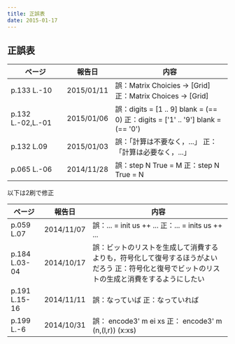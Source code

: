 ```yaml
---
title: 正誤表
date: 2015-01-17
---
```


## 正誤表
<table id="errata2" class="tablesorter">
 <thead>
  <tr>
   <th>ページ</th>
   <th>報告日</th>
   <th>内容</th>
  </tr>
 </thead>
 <tbody>
<!--
  <tr>
   <td></td>
   <td>2015/01/17</td>
   <td>
    誤：
    正：
   </td>
  </tr>
-->
  <tr>
   <td>p.133 L.-10</td>
   <td>2015/01/11</td>
   <td>
    誤：Matrix Choicies -> [Grid]
    正：Matrix Choices -> [Grid]
   </td>
  </tr>
  <tr>
   <td>p.132 L.-02,L.-01</td>
   <td>2015/01/06</td>
   <td>
    誤：digits = [1 .. 9]
        blank  = (== 0)
    正：digits = ['1' .. '9']
        blank  = (== '0')
   </td>
  </tr>
  <tr>
   <td>p.132 L.09</td>
   <td>2015/01/03</td>
   <td>
    誤：「計算は不要なく，...」
    正：「計算は必要なく，...」
   </td>
  </tr>
  <tr>
   <td>p.065 L.-06</td>
   <td>2014/11/28</td>
   <td>
    誤：step N True = M
    正：step N True = N
   </td>
  </tr>
 </tbody>
</table>

以下は2刷で修正
<table id="errata1" class="tablesorter">
 <thead>
  <tr>
   <th>ページ</th>
   <th>報告日</th>
   <th>内容</th>
  </tr>
 </thead>
 <tbody>
  <tr>
   <td>p.059 L.07</td>
   <td>2014/11/07</td>
   <td>
    誤：... = init us ++ ...
    正：... = inits us ++ ...
   </td>
  </tr>
  <tr>
   <td>p.184 L.03-04</td>
   <td>2014/10/17</td>
   <td>
    誤：ビットのリストを生成して消費するよりも，符号化して復号するほうがよいだろう
    正：符号化と復号でビットのリストの生成と消費をするようにしたい
   </td>
  </tr>
  <tr>
   <td>p.191 L.15-16</td>
   <td>2014/11/11</td>
   <td>
    誤：なっていば
    正：なっていれば
   </td>
  </tr>
  <tr>
   <td>p.199 L.-6</td>
   <td>2014/10/31</td>
   <td>
    誤： encode3' m ei xs
    正： encode3' m (n,(l,r)) (x:xs)
   </td>
  </tr>
 </tbody>
</table>
